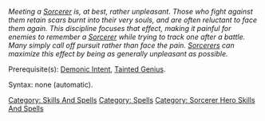 *Meeting a [Sorcerer](:Category:_Sorcerers.md "wikilink") is, at best,
rather unpleasant. Those who fight against them retain scars burnt into
their very souls, and are often reluctant to face them again. This
discipline focuses that effect, making it painful for enemies to
remember a [Sorcerer](:Category:_Sorcerers.md "wikilink") while trying
to track one after a battle. Many simply call off pursuit rather than
face the pain. [Sorcerers](:Category:_Sorcerers.md "wikilink") can
maximize this effect by being as generally unpleasant as possible.*

Prerequisite(s): [Demonic Intent](Demonic_Intent.md "wikilink"),
[Tainted Genius](Tainted_Genius.md "wikilink").

Syntax: none (automatic).

[Category: Skills And Spells](Category:_Skills_And_Spells "wikilink")
[Category: Spells](Category:_Spells "wikilink") [Category: Sorcerer Hero
Skills And Spells](Category:_Sorcerer_Hero_Skills_And_Spells "wikilink")
